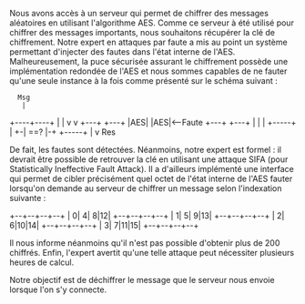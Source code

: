 Nous avons accès à un serveur qui permet de chiffrer des messages aléatoires en utilisant l'algorithme AES. Comme ce serveur à été utilisé pour chiffrer des messages importants, nous souhaitons récupérer la clé de chiffrement. Notre expert en attaques par faute a mis au point un système permettant d'injecter des fautes dans l'état interne de l'AES. Malheureusement, la puce sécurisée assurant le chiffrement possède une implémentation redondée de l'AES et nous sommes capables de ne fauter qu'une seule instance à la fois comme présenté sur le schéma suivant :

      Msg
       |
  +----+----+
  |         |
  v         v
+---+     +---+
|AES|     |AES|<--Faute
+---+     +---+
  |         |
  | +-----+ |
  +-| ==? |-+
    +-----+
       |
       v
      Res

De fait, les fautes sont détectées. Néanmoins, notre expert est formel : il devrait être possible de retrouver la clé en utilisant une attaque SIFA (pour Statistically Ineffective Fault Attack). Il a d'ailleurs implémenté une interface qui permet de cibler précisément quel octet de l'état interne de l'AES fauter lorsqu'on demande au serveur de chiffrer un message selon l'indexation suivante :

+--+--+--+--+
| 0| 4| 8|12|
+--+--+--+--+
| 1| 5| 9|13|
+--+--+--+--+
| 2| 6|10|14|
+--+--+--+--+
| 3| 7|11|15|
+--+--+--+--+

Il nous informe néanmoins qu'il n'est pas possible d'obtenir plus de 200 chiffrés. Enfin, l'expert avertit qu'une telle attaque peut nécessiter plusieurs heures de calcul.

Notre objectif est de déchiffrer le message que le serveur nous envoie lorsque l'on s'y connecte.
